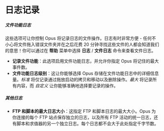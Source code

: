 # 日志记录

##### 文件功能日志

这些选项可让你控制 Opus 将记录日志的文件操作。日志有时非常方便 - 任何不小心将文件拖入错误文件夹并在之后花费 20 分钟寻找这些文件的人都会知道我们的意思！你可以通过在 **帮助** 菜单中选择 **日志** / **文件日志** 命令来查看文件日志。

- **记录文件功能**：此选项启用文件功能日志，并允许你指定 Opus 将记住的最大事件数。
- **文件功能日志级别**：这让你能够选择 Opus 存储在文件功能日志中的详细信息量。*标准* 将仅记录通过拖放启动的拷贝和移动以及删除操作。*最大* 将记录所有内容，而 *自定义* 让你能够准确地选择要记录的操作。

##### 其他日志

- **FTP 和脚本的最大日志大小**：这指定 FTP 和脚本日志的最大大小。Opus 为你连接的每个 FTP 站点保存独立的日志，以及所有 FTP 活动的统一日志，还有脚本和求值器的另一个独立日志。每个日志都不会大于此处指定千字节数。